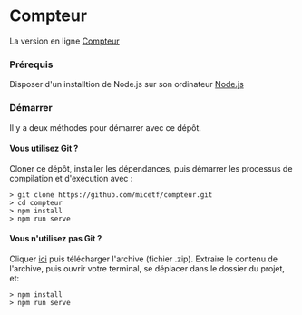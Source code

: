 # Compteur

La version en ligne [Compteur](https://micetf.fr/compteur)

### Prérequis

Disposer d'un installtion de Node.js sur son ordinateur [Node.js](https://nodejs.org/fr/)

### Démarrer

Il y a deux méthodes pour démarrer avec ce dépôt.

#### Vous utilisez Git ?

Cloner ce dépôt, installer les dépendances, puis démarrer les processus de compilation et d'exécution avec :

```
> git clone https://github.com/micetf/compteur.git
> cd compteur
> npm install
> npm run serve
```

#### Vous n'utilisez pas Git ?

Cliquer [ici](https://github.com/micetf/compteur/releases) puis télécharger l'archive (fichier .zip). Extraire le contenu de l'archive, puis ouvrir votre terminal, se déplacer dans le dossier du projet, et:

```
> npm install
> npm run serve
```
